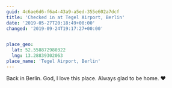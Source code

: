 ```yaml
---
guid: 4c6ae6d6-f6a4-43a9-a5ed-355e602a7dcf
title: 'Checked in at Tegel Airport, Berlin'
date: '2019-05-27T20:18:49+00:00'
changed: '2019-09-24T19:17:27+00:00'


place_geo:
  lat: 52.558872980322
  lng: 13.28839302063
place_name: 'Tegel Airport, Berlin'
---
```


Back in Berlin. God, I love this place. Always glad to be home. ♥️
